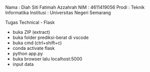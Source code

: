 Nama        : Diah Siti Fatimah Azzahrah
NIM         : 4611419056
Prodi       : Teknik Informatika
Institusi   : Universitas Negeri Semarang


Tugas Technical - Flask
- buka ZIP (extract)
- buka folder prediksi-berat di vscode
- buka cmd (ctrl+shift+c)
- conda activate flask
- python app.py
- buka browser lalu localhost:5000
- input data 
